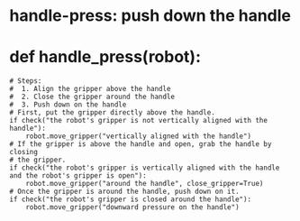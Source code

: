 # handle-press: push down the handle
# def handle_press(robot):
    # Steps:
    #  1. Align the gripper above the handle
    #  2. Close the gripper around the handle
    #  3. Push down on the handle
    # First, put the gripper directly above the handle.
    if check("the robot's gripper is not vertically aligned with the handle"):
        robot.move_gripper("vertically aligned with the handle")
    # If the gripper is above the handle and open, grab the handle by closing
    # the gripper.
    if check("the robot's gripper is vertically aligned with the handle and the robot's gripper is open"):
        robot.move_gripper("around the handle", close_gripper=True)
    # Once the gripper is around the handle, push down on it.
    if check("the robot's gripper is closed around the handle"):
        robot.move_gripper("downward pressure on the handle")